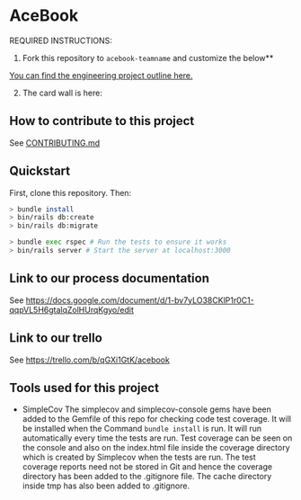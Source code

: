 # AceBook

REQUIRED INSTRUCTIONS:

1. Fork this repository to `acebook-teamname` and customize
the below**

[You can find the engineering project outline here.](https://github.com/makersacademy/course/tree/master/engineering_projects/rails)

2. The card wall is here: <please update>

## How to contribute to this project
See [CONTRIBUTING.md](CONTRIBUTING.md)

## Quickstart

First, clone this repository. Then:

```bash
> bundle install
> bin/rails db:create
> bin/rails db:migrate

> bundle exec rspec # Run the tests to ensure it works
> bin/rails server # Start the server at localhost:3000
```


## Link to our process documentation
See https://docs.google.com/document/d/1-bv7yLO38CKlP1r0C1-qqpVL5H6gtalqZolHUrqKgyo/edit

## Link to our trello
See https://trello.com/b/qGXi1GtK/acebook

## Tools used for this project
* SimpleCov
The simplecov and simplecov-console gems have been added to the Gemfile of this repo for checking code test coverage. It will be installed when the Command ```bundle install``` is run. It will run automatically every time the tests are run.
Test coverage can be seen on the console and also on the index.html file inside the coverage directory which is created by Simplecov when the tests are run.
The test coverage reports need not be stored in Git and hence the coverage directory has been added to the .gitignore file. The cache directory inside tmp has also been added to .gitignore.
